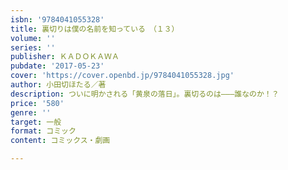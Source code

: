 ```yaml
---
isbn: '9784041055328'
title: 裏切りは僕の名前を知っている　（１３）
volume: ''
series: ''
publisher: ＫＡＤＯＫＡＷＡ
pubdate: '2017-05-23'
cover: 'https://cover.openbd.jp/9784041055328.jpg'
author: 小田切ほたる／著
description: ついに明かされる「黄泉の落日」。裏切るのは―――誰なのか！？
price: '580'
genre: ''
target: 一般
format: コミック
content: コミックス・劇画

---
```

